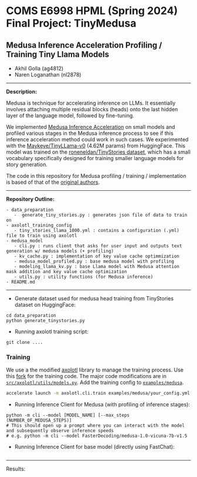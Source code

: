 # COMS E6998 HPML (Spring 2024) Final Project: TinyMedusa

## Medusa Inference Acceleration Profiling / Training Tiny Llama Models

 - Akhil Golla (ag4812)
 - Naren Loganathan (nl2878)

---

**Description:**

Medusa is technique for accelerating inference on LLMs. It essentially involves attaching multiple residual blocks (heads) onto the last hidden layer of the language model, followed by fine-tuning.

We implemented [Medusa Inference Acceleration](https://arxiv.org/abs/2401.10774) on small models and profiled various stages in the Medusa inference process to see if this inference acceleration method could work in such cases. We experimented with the [Maykeye/TinyLLama-v0](https://huggingface.co/Maykeye/TinyLLama-v0) (4.62M params) from HuggingFace. This model was trained on the [roneneldan/TinyStories dataset](https://huggingface.co/datasets/roneneldan/TinyStories), which has a small vocabulary specifically designed for training smaller language models for story generation.

The code in this repository for Medusa profiling / training / implementation is based of that of the [original authors](https://github.com/FasterDecoding/Medusa).

---

**Repository Outline:**

```
- data_preparation
   -  generate_tiny_stories.py : generates json file of data to train on
- axolotl_training_config
   - tiny_stories_llama_1000.yml : contains a configuration (.yml) file to train using axolotl
- medusa_model
   - cli.py : runs client that asks for user input and outputs text generation w/ medusa models (+ profiling)
   - kv_cache.py : implementation of key value cache optimmization
   - medusa_model_profiled.py : base medusa model with profiling
   - modeling_llama_kv.py : base Llama model with Medusa attention mask addition and key value cache optimization
   - utils.py : utility functions (for Medusa inference)
- README.md
```

---

 - Generate dataset used for medusa head training from TinyStories dataset on HuggingFace:
```
cd data_preparation
python generate_tinystories.py
```

 - Running axolotl training script:
```
git clone ....
```

### Training
We use a the modified [axolotl](https://github.com/OpenAccess-AI-Collective/axolotl) library to manage the training process. Use this [fork](https://github.com/ctlllll/axolotl) for the training code. The major code modifications are in [`src/axolotl/utils/models.py`](https://github.com/ctlllll/axolotl/blob/main/src/axolotl/utils/models.py). Add the training config to [`examples/medusa`](https://github.com/ctlllll/axolotl/tree/main/examples/medusa).
```bash
accelerate launch -m axolotl.cli.train examples/medusa/your_config.yml
```

 - Running Inference Client for Medusa (with profiling of inference stages):
```
python -m cli --model [MODEL_NAME] [--max_steps (NUMBER_OF_MEDUSA_STEPS)]
# This should open up a prompt where you can interact with the model and subsequently observe inference speeds
# e.g. python -m cli --model FasterDecoding/medusa-1.0-vicuna-7b-v1.5
```

 - Running Inference Client for base model (directly using FastChat):
```

```

---

Results:
